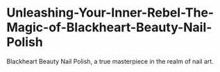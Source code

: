 # Unleashing-Your-Inner-Rebel-The-Magic-of-Blackheart-Beauty-Nail-Polish
Blackheart Beauty Nail Polish, a true masterpiece in the realm of nail art. 
